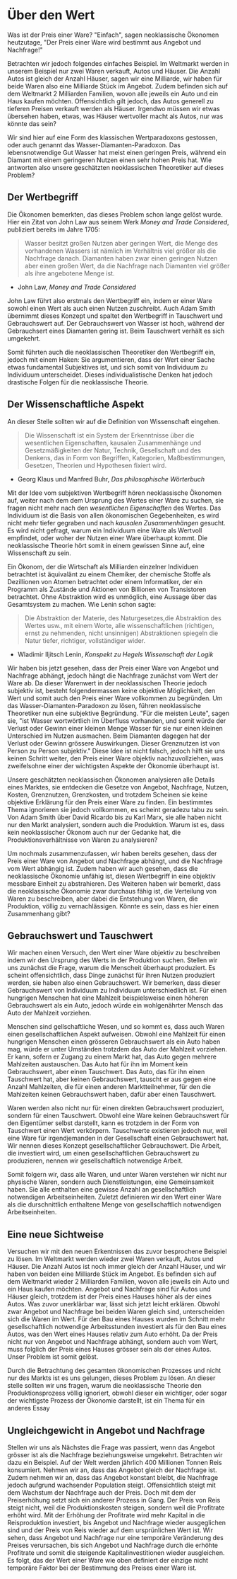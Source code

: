 # Über den Wert

Was ist der Preis einer Ware? "Einfach", sagen neoklassische Ökonomen heutzutage, "Der Preis einer Ware wird bestimmt aus Angebot und Nachfrage!"

Betrachten wir jedoch folgendes einfaches Beispiel. Im Weltmarkt werden in unserem Beispiel nur zwei Waren verkauft, Autos und Häuser. Die Anzahl Autos ist gleich der Anzahl Häuser, sagen wir eine Milliarde, wir haben für beide Waren also eine Milliarde Stück im Angebot. Zudem befinden sich auf dem Weltmarkt 2 Milliarden Familien, wovon alle jeweils ein Auto und ein Haus kaufen möchten. Offensichtlich gilt jedoch, das Autos generell zu tieferen Preisen verkauft werden als Häuser. Irgendwo müssen wir etwas übersehen haben, etwas, was Häuser wertvoller macht als Autos, nur was könnte das sein?

Wir sind hier auf eine Form des klassischen Wertparadoxons gestossen, oder auch genannt das Wasser-Diamanten-Paradoxon. Das lebensnotwendige Gut Wasser hat meist einen geringen Preis, während ein Diamant mit einem geringeren Nutzen einen sehr hohen Preis hat. Wie antworten also unsere geschätzten neoklassischen Theoretiker auf dieses Problem?

## Der Wertbegriff

Die Ökonomen bemerkten, das dieses Problem schon lange gelöst wurde. Hier ein Zitat von John Law aus seinem Werk *Money and Trade Considered*, publiziert bereits im Jahre 1705:

> Wasser besitzt großen Nutzen aber geringen Wert, die Menge des vorhandenen Wassers ist nämlich im Verhältnis viel größer als die Nachfrage danach. Diamanten haben zwar einen geringen Nutzen aber einen großen Wert, da die Nachfrage nach Diamanten viel größer als ihre angebotene Menge ist.

- John Law, *Money and Trade Considered*

John Law führt also erstmals den Wertbegriff ein, indem er einer Ware sowohl einen Wert als auch einen Nutzen zuschreibt. Auch Adam Smith übernimmt dieses Konzept und spaltet den Wertbegriff in Tauschwert und Gebrauchswert auf. Der Gebrauchswert von Wasser ist hoch, während der Gebrauchsert eines Diamanten gering ist. Beim Tauschwert verhält es sich umgekehrt.

Somit führten auch die neoklassischen Theoretiker den Wertbegriff ein, jedoch mit einem Haken: Sie argumentieren, dass der Wert einer Sache etwas fundamental Subjektives ist, und sich somit von Individuum zu Individuum unterscheidet. Dieses individualistische Denken hat jedoch drastische Folgen für die neoklassische Theorie.

## Der Wissenschaftliche Aspekt

An dieser Stelle sollten wir auf die Definition von Wissenschaft eingehen.

> Die Wissenschaft ist ein System der Erkenntnisse über die wesentlichen Eigenschaften, kausalen Zusammenhänge und Gesetzmäßigkeiten der Natur, Technik, Gesellschaft und des Denkens, das in Form von Begriffen, Kategorien, Maßbestimmungen, Gesetzen, Theorien und Hypothesen fixiert wird.

- Georg Klaus und Manfred Buhr, *Das philosophische Wörterbuch*

Mit der Idee vom subjektiven Wertbegriff hören neoklassische Ökonomen auf, weiter nach dem dem Ursprung des Wertes einer Ware zu suchen, sie fragen nicht mehr nach den *wesentlichen Eigenschaften* des Wertes. Das Individuum ist die Basis von allen ökonomischen Gegebenheiten, es wird nicht mehr tiefer gegraben und nach *kausalen Zusammenhängen* gesucht. Es wird nicht gefragt, warum ein Individuum eine Ware als Wertvoll empfindet, oder woher der Nutzen einer Ware überhaupt kommt. Die neoklassische Theorie hört somit in einem gewissen Sinne auf, eine Wissenschaft zu sein.

Ein Ökonom, der die Wirtschaft als Milliarden einzelner Individuen betrachtet ist äquivalänt zu einem Chemiker, der chemische Stoffe als Dezillionen von Atomen betrachtet oder einem Informatiker, der ein Programm als Zustände und Aktionen von Billionen von Transistoren betrachtet. Ohne Abstraktion wird es unmöglich, eine Aussage über das Gesamtsystem zu machen. Wie Lenin schon sagte:

> Die Abstraktion der
Materie, des Naturgesetzes,die Abstraktion des Wertes usw., mit einem Worte, alle wissenschaftlichen (richtigen,
ernst zu nehmenden, nicht unsinnigen) Abstraktionen spiegeln die Natur tiefer, richtiger, vollständiger wider.

- Wladimir Iljitsch Lenin, *Konspekt zu Hegels Wissenschaft der Logik*

Wir haben bis jetzt gesehen, dass der Preis einer Ware von Angebot und Nachfrage abhängt, jedoch hängt die Nachfrage zunächst vom Wert der Ware ab. Da dieser Warenwert in der neoklassischen Theorie jedoch subjektiv ist, besteht folgendermassen keine objektive Möglichkeit, den Wert und somit auch den Preis einer Ware vollkommen zu begründen. Um das Wasser-Diamanten-Paradoxon zu lösen, führen neoklassische Theoretiker nun eine subjektive Begründung. "Für die meisten Leute", sagen sie, "ist Wasser wortwörtlich im Überfluss vorhanden, und somit würde der Verlust oder Gewinn einer kleinen Menge Wasser für sie nur einen kleinen Unterschied im Nutzen ausmachen. Beim Diamanten dagegen hat der Verlust oder Gewinn grössere Auswirkungen. Dieser Grenznutzen ist von Person zu Person subjektiv." Diese Idee ist nicht falsch, jedoch hilft sie uns keinen Schritt weiter, den Preis einer Ware objektiv nachzuvollziehen, was zweifelsohne einer der wichtigsten Aspekte der Ökonomie überhaupt ist.

Unsere geschätzten neoklassischen Ökonomen analysieren alle Details eines Marktes, sie entdecken die Gesetze von Angebot, Nachfrage, Nutzen, Kosten, Grenznutzen, Grenzkosten, und trotzdem Scheinen sie keine objektive Erklärung für den Preis einer Ware zu finden. Ein bestimmtes Thema ignorieren sie jedoch vollkommen, es scheint geradezu tabu zu sein. Von Adam Smith über David Ricardo bis zu Karl Marx, sie alle haben nicht nur den Markt analysiert, sondern auch die Produktion. Warum ist es, dass kein neoklassischer Ökonom auch nur der Gedanke hat, die Produktionsverhältnisse von Waren zu analysieren?

Um nochmals zusammenzufassen, wir haben bereits gesehen, dass der Preis einer Ware von Angebot und Nachfrage abhängt, und die Nachfrage vom Wert abhängig ist. Zudem haben wir auch gesehen, dass die neoklassische Ökonomie unfähig ist, diesen Wertbegriff in eine objektiv messbare Einheit zu abstrahieren. Des Weiteren haben wir bemerkt, dass die neoklassische Ökonomie zwar durchaus fähig ist, die Verteilung von Waren zu beschreiben, aber dabei die Entstehung von Waren, die Produktion, völlig zu vernachlässigen. Könnte es sein, dass es hier einen Zusammenhang gibt?

## Gebrauchswert und Tauschwert

Wir machen einen Versuch, den Wert einer Ware objektiv zu beschreiben indem wir den Ursprung des Werts in der Produktion suchen. Stellen wir uns zunächst die Frage, warum die Menscheit überhaupt produziert. Es scheint offensichtlich, dass Dinge zunächst für ihren Nutzen produziert werden, sie haben also einen Gebrauchswert. Wir bemerken, dass dieser Gebrauchswert von Individuum zu Individuum unterschiedlich ist. Für einen hungrigen Menschen hat eine Mahlzeit beispielsweise einen höheren Gebrauchswert als ein Auto, jedoch würde ein wohlgenährter Mensch das Auto der Mahlzeit vorziehen.

Menschen sind gellschaftliche Wesen, und so kommt es, dass auch Waren einen gesellschaftlichen Aspekt aufweisen. Obwohl eine Mahlzeit für einen hungrigen Menschen einen grösseren Gebrauchswert als ein Auto haben mag, würde er unter Umständen trotzdem das Auto der Mahlzeit vorziehen. Er kann, sofern er Zugang zu einem Markt hat, das Auto gegen mehrere Mahlzeiten austauschen. Das Auto hat für ihn im Moment kein Gebrauchswert, aber einen Tauschwert. Das Auto, das für ihn einen Tauschwert hat, aber keinen Gebrauchswert, tauscht er aus gegen eine Anzahl Mahlzeiten, die für einen anderen Marktteilnehmer, für den die Mahlzeiten keinen Gebrauchswert haben, dafür aber einen Tauschwert.

Waren werden also nicht nur für einen direkten Gebrauchswert produziert, sondern für einen Tauschwert. Obwohl eine Ware keinen Gebrauchswert für den Eigentümer selbst darstellt, kann es trotzdem in der Form von Tauschwert einen Wert verkörpern. Tauschwerte existieren jedoch nur, weil eine Ware für irgendjemanden in der Gesellschaft einen Gebrauchswert hat. Wir nennen dieses Konzept gesellschaftlicher Gebrauchswert. Die Arbeit, die investiert wird, um einen gesellschaftlichen Gebrauchswert zu produzieren, nennen wir gesellschaftlich notwendige Arbeit.

Somit folgern wir, dass alle Waren, und unter Waren verstehen wir nicht nur physische Waren, sondern auch Dienstleistungen, eine Gemeinsamkeit haben. Sie alle enthalten eine gewisse Anzahl an gesellschaftlich notwendigen Arbeitseinheiten. Zuletzt definieren wir den Wert einer Ware als die durschnittlich enthaltene Menge von gesellschaftlich notwendigen Arbeitseinheiten.

## Eine neue Sichtweise

Versuchen wir mit den neuen Erkentnissen das zuvor besprochene Beispiel zu lösen. Im Weltmarkt werden wieder zwei Waren verkauft, Autos und Häuser. Die Anzahl Autos ist noch immer gleich der Anzahl Häuser, und wir haben von beiden eine Milliarde Stück im Angebot. Es befinden sich auf dem Weltmarkt wieder 2 Milliarden Familien, wovon alle jeweils ein Auto und ein Haus kaufen möchten. Angebot und Nachfrage sind für Autos und Häuser gleich, trotzdem ist der Preis eines Hauses höher als der eines Autos. Was zuvor unerklärbar war, lässt sich jetzt leicht erklären. Obwohl zwar Angebot und Nachfrage bei beiden Waren gleich sind, unterscheiden sich die Waren im Wert. Für den Bau eines Hauses wurden im Schnitt mehr gesellschaftlich notwendige Arbeitsstunden investiert als für den Bau eines Autos, was den Wert eines Hauses relativ zum Auto erhöht. Da der Preis nicht nur von Angebot und Nachfrage abhängt, sondern auch vom Wert, muss folglich der Preis eines Hauses grösser sein als der eines Autos. Unser Problem ist somit gelöst.

Durch die Betrachtung des gesamten ökonomischen Prozesses und nicht nur des Markts ist es uns gelungen, dieses Problem zu lösen. An dieser stelle sollten wir uns fragen, warum die neoklassische Theorie den Produktionsprozess völlig ignoriert, obwohl dieser ein wichtiger, oder sogar der wichtigste Prozess der Ökonomie darstellt, ist ein Thema für ein anderes Essay

## Ungleichgewicht in Angebot und Nachfrage

Stellen wir uns als Nächstes die Frage was passiert, wenn das Angebot grösser ist als die Nachfrage beziehungsweise umgekehrt. Betrachten wir dazu ein Beispiel. Auf der Welt werden jährlich 400 Millionen Tonnen Reis konsumiert. Nehmen wir an, dass das Angebot gleich der Nachfrage ist. Zudem nehmen wir an, dass das Angebot konstant bleibt, die Nachfrage jedoch aufgrund wachsender Population steigt. Offensichtlich steigt mit dem Wachstum der Nachfrage auch der Preis. Doch mit dem der Preiserhöhung setzt sich ein anderer Prozess in Gang. Der Preis von Reis steigt nicht, weil die Produktionskosten steigen, sondern weil die Profitrate erhöht wird. Mit der Erhöhung der Profitrate wird mehr Kapital in die Reisproduktion investiert, bis Angebot und Nachfrage wieder ausgeglichen sind und der Preis von Reis wieder auf dem ursprünlichen Wert ist. Wir sehen, dass Angebot und Nachfrage nur eine temporäre Veränderung des Preises verursachen, bis sich Angebot und Nachfrage durch die erhöhte Profitrate und somit die steigende Kapitalinvestitionen wieder ausgleichen. Es folgt, das der Wert einer Ware wie oben definiert der einzige nicht temporäre Faktor bei der Bestimmung des Preises einer Ware ist.
